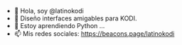 - 👋 Hola, soy @latinokodi
- 👀 Diseño interfaces amigables para KODI.
- 🌱 Estoy aprendiendo Python ...
- 📫 Mis redes sociales: https://beacons.page/latinokodi

<!---
latinokodi/latinokodi is a ✨ special ✨ repository because its `README.md` (this file) appears on your GitHub profile.
You can click the Preview link to take a look at your changes.
--->
